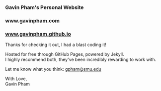 ### Gavin Pham's Personal Website

### www.gavinpham.com  
### www.gavinpham.github.io

Thanks for checking it out, I had a blast coding it!

Hosted for free through GitHub Pages, powered by Jekyll.  
I highly recommend both, they've been incredibly rewarding to work with.

Let me know what you think: gpham@smu.edu

With Love,  
Gavin Pham
